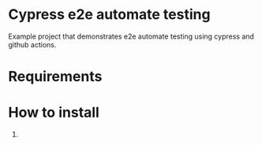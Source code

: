 # Cypress e2e automate testing

Example project that demonstrates e2e automate testing using cypress and github actions.

# Requirements


# How to install

1. 